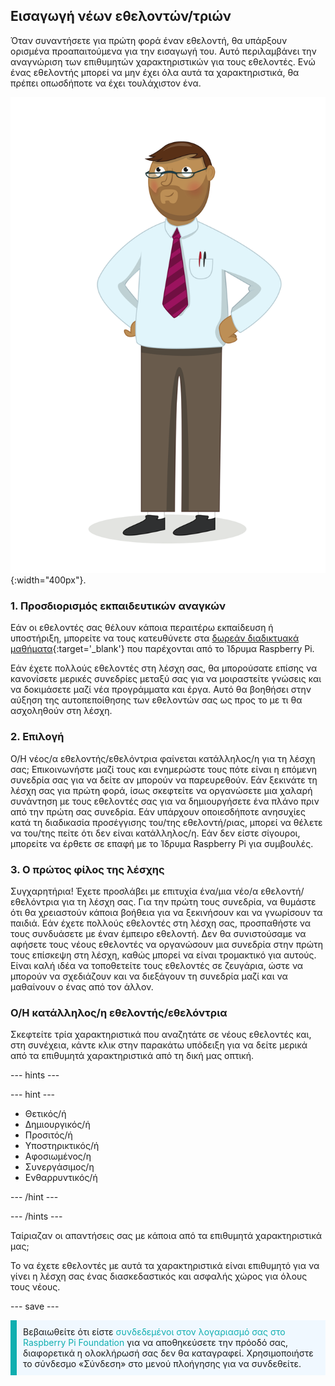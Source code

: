 ## Εισαγωγή νέων εθελοντών/τριών

Όταν συναντήσετε για πρώτη φορά έναν εθελοντή, θα υπάρξουν ορισμένα προαπαιτούμενα για την εισαγωγή του. Αυτό περιλαμβάνει την αναγνώριση των επιθυμητών χαρακτηριστικών για τους εθελοντές. Ενώ ένας εθελοντής μπορεί να μην έχει όλα αυτά τα χαρακτηριστικά, θα πρέπει οπωσδήποτε να έχει τουλάχιστον ένα.

![Ο/Η ενήλικας εθελοντής/τρια.](images/10-Adult.png){:width="400px"}.
### 1. Προσδιορισμός εκπαιδευτικών αναγκών

Εάν οι εθελοντές σας θέλουν κάποια περαιτέρω εκπαίδευση ή υποστήριξη, μπορείτε να τους κατευθύνετε στα [δωρεάν διαδικτυακά μαθήματα](https://www.futurelearn.com/partners/raspberry-pi){:target='_blank'} που παρέχονται από το Ίδρυμα Raspberry Pi.

Εάν έχετε πολλούς εθελοντές στη λέσχη σας, θα μπορούσατε επίσης να κανονίσετε μερικές συνεδρίες μεταξύ σας για να μοιραστείτε γνώσεις και να δοκιμάσετε μαζί νέα προγράμματα και έργα. Αυτό θα βοηθήσει στην αύξηση της αυτοπεποίθησης των εθελοντών σας ως προς το με τι θα ασχοληθούν στη λέσχη.

### 2. Επιλογή

Ο/Η νέος/α εθελοντής/εθελόντρια φαίνεται κατάλληλος/η για τη λέσχη σας; Επικοινωνήστε μαζί τους και ενημερώστε τους πότε είναι η επόμενη συνεδρία σας για να δείτε αν μπορούν να παρευρεθούν. Εάν ξεκινάτε τη λέσχη σας για πρώτη φορά, ίσως σκεφτείτε να οργανώσετε μια χαλαρή συνάντηση με τους εθελοντές σας για να δημιουργήσετε ένα πλάνο πριν από την πρώτη σας συνεδρία. Εάν υπάρχουν οποιεσδήποτε ανησυχίες κατά τη διαδικασία προσέγγισης του/της εθελοντή/ριας, μπορεί να θέλετε να του/της πείτε ότι δεν είναι κατάλληλος/η. Εάν δεν είστε σίγουροι, μπορείτε να έρθετε σε επαφή με το Ίδρυμα Raspberry Pi για συμβουλές.

### 3. Ο πρώτος φίλος της λέσχης

Συγχαρητήρια! Έχετε προσλάβει με επιτυχία ένα/μια νέο/α εθελοντή/εθελόντρια για τη λέσχη σας. Για την πρώτη τους συνεδρία, να θυμάστε ότι θα χρειαστούν κάποια βοήθεια για να ξεκινήσουν και να γνωρίσουν τα παιδιά. Εάν έχετε πολλούς εθελοντές στη λέσχη σας, προσπαθήστε να τους συνδυάσετε με έναν έμπειρο εθελοντή. Δεν θα συνιστούσαμε να αφήσετε τους νέους εθελοντές να οργανώσουν μια συνεδρία στην πρώτη τους επίσκεψη στη λέσχη, καθώς μπορεί να είναι τρομακτικό για αυτούς. Είναι καλή ιδέα να τοποθετείτε τους εθελοντές σε ζευγάρια, ώστε να μπορούν να σχεδιάζουν και να διεξάγουν τη συνεδρία μαζί και να μαθαίνουν ο ένας από τον άλλον.

### Ο/Η κατάλληλος/η εθελοντής/εθελόντρια

Σκεφτείτε τρία χαρακτηριστικά που αναζητάτε σε νέους εθελοντές και, στη συνέχεια, κάντε κλικ στην παρακάτω υπόδειξη για να δείτε μερικά από τα επιθυμητά χαρακτηριστικά από τη δική μας οπτική.

--- hints ---

--- hint ---

* Θετικός/ή
* Δημιουργικός/ή
* Προσιτός/ή
* Υποστηρικτικός/ή
* Αφοσιωμένος/η
* Συνεργάσιμος/η
* Ενθαρρυντικός/ή

--- /hint ---

--- /hints ---

Ταίριαζαν οι απαντήσεις σας με κάποια από τα επιθυμητά χαρακτηριστικά μας;

Το να έχετε εθελοντές με αυτά τα χαρακτηριστικά είναι επιθυμητό για να γίνει η λέσχη σας ένας διασκεδαστικός και ασφαλής χώρος για όλους τους νέους.

--- save ---

<p style="border-left: solid; border-width:10px; border-color: #0faeb0; background-color: aliceblue; padding: 10px;">
Βεβαιωθείτε ότι είστε <span style="color: #0faeb0">συνδεδεμένοι στον λογαριασμό σας στο Raspberry Pi Foundation</span> για να αποθηκεύσετε την πρόοδό σας, διαφορετικά η ολοκλήρωσή σας δεν θα καταγραφεί. Χρησιμοποιήστε το σύνδεσμο «Σύνδεση» στο μενού πλοήγησης για να συνδεθείτε.
</p>
